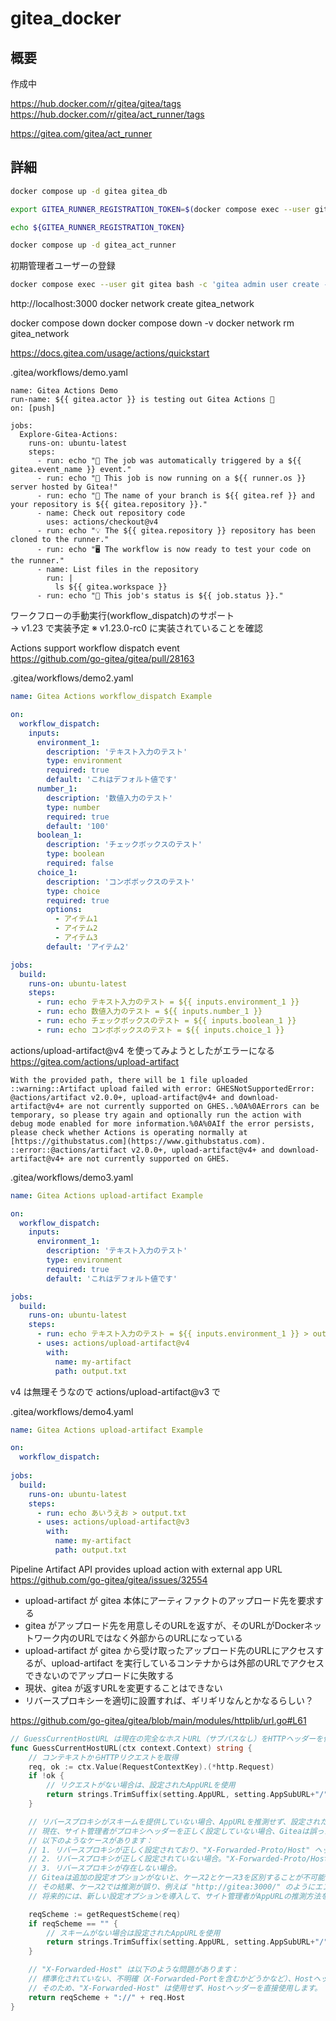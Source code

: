 # gitea_docker

## 概要
作成中

https://hub.docker.com/r/gitea/gitea/tags  
https://hub.docker.com/r/gitea/act_runner/tags  

https://gitea.com/gitea/act_runner

## 詳細

```sh
docker compose up -d gitea gitea_db
```

```sh
export GITEA_RUNNER_REGISTRATION_TOKEN=$(docker compose exec --user git gitea bash -c 'gitea actions generate-runner-token')
```

```sh
echo ${GITEA_RUNNER_REGISTRATION_TOKEN}
```

```sh
docker compose up -d gitea_act_runner
```

初期管理者ユーザーの登録
```sh
docker compose exec --user git gitea bash -c 'gitea admin user create --username gitea --password gitea --email gitea@example.com --admin'
```

http://localhost:3000
docker network create gitea_network

docker compose down
docker compose down -v
docker network rm gitea_network

https://docs.gitea.com/usage/actions/quickstart

.gitea/workflows/demo.yaml
```
name: Gitea Actions Demo
run-name: ${{ gitea.actor }} is testing out Gitea Actions 🚀
on: [push]

jobs:
  Explore-Gitea-Actions:
    runs-on: ubuntu-latest
    steps:
      - run: echo "🎉 The job was automatically triggered by a ${{ gitea.event_name }} event."
      - run: echo "🐧 This job is now running on a ${{ runner.os }} server hosted by Gitea!"
      - run: echo "🔎 The name of your branch is ${{ gitea.ref }} and your repository is ${{ gitea.repository }}."
      - name: Check out repository code
        uses: actions/checkout@v4
      - run: echo "💡 The ${{ gitea.repository }} repository has been cloned to the runner."
      - run: echo "🖥️ The workflow is now ready to test your code on the runner."
      - name: List files in the repository
        run: |
          ls ${{ gitea.workspace }}
      - run: echo "🍏 This job's status is ${{ job.status }}."
```

ワークフローの手動実行(workflow_dispatch)のサポート  
→ v1.23 で実装予定 ※ v1.23.0-rc0 に実装されていることを確認 

Actions support workflow dispatch event  
https://github.com/go-gitea/gitea/pull/28163  

.gitea/workflows/demo2.yaml
```yaml
name: Gitea Actions workflow_dispatch Example

on:
  workflow_dispatch:
    inputs:
      environment_1:
        description: 'テキスト入力のテスト'
        type: environment
        required: true
        default: 'これはデフォルト値です'
      number_1:
        description: '数値入力のテスト'
        type: number
        required: true
        default: '100'
      boolean_1:
        description: 'チェックボックスのテスト'
        type: boolean
        required: false
      choice_1:
        description: 'コンボボックスのテスト'
        type: choice
        required: true
        options:
          - アイテム1
          - アイテム2
          - アイテム3
        default: 'アイテム2'

jobs:
  build:
    runs-on: ubuntu-latest
    steps:
      - run: echo テキスト入力のテスト = ${{ inputs.environment_1 }}
      - run: echo 数値入力のテスト = ${{ inputs.number_1 }}
      - run: echo チェックボックスのテスト = ${{ inputs.boolean_1 }}
      - run: echo コンボボックスのテスト = ${{ inputs.choice_1 }}
```

actions/upload-artifact@v4 を使ってみようとしたがエラーになる  
https://gitea.com/actions/upload-artifact  
```
With the provided path, there will be 1 file uploaded
::warning::Artifact upload failed with error: GHESNotSupportedError: @actions/artifact v2.0.0+, upload-artifact@v4+ and download-artifact@v4+ are not currently supported on GHES..%0A%0AErrors can be temporary, so please try again and optionally run the action with debug mode enabled for more information.%0A%0AIf the error persists, please check whether Actions is operating normally at [https://githubstatus.com](https://www.githubstatus.com).
::error::@actions/artifact v2.0.0+, upload-artifact@v4+ and download-artifact@v4+ are not currently supported on GHES.
```

.gitea/workflows/demo3.yaml
```yaml
name: Gitea Actions upload-artifact Example

on:
  workflow_dispatch:
    inputs:
      environment_1:
        description: 'テキスト入力のテスト'
        type: environment
        required: true
        default: 'これはデフォルト値です'

jobs:
  build:
    runs-on: ubuntu-latest
    steps:
      - run: echo テキスト入力のテスト = ${{ inputs.environment_1 }} > output.txt
      - uses: actions/upload-artifact@v4
        with:
          name: my-artifact
          path: output.txt
```

v4 は無理そうなので actions/upload-artifact@v3 で

.gitea/workflows/demo4.yaml
```yaml
name: Gitea Actions upload-artifact Example

on:
  workflow_dispatch:
    
jobs:
  build:
    runs-on: ubuntu-latest
    steps:
      - run: echo あいうえお > output.txt
      - uses: actions/upload-artifact@v3
        with:
          name: my-artifact
          path: output.txt
```

Pipeline Artifact API provides upload action with external app URL  
https://github.com/go-gitea/gitea/issues/32554  
* upload-artifact が gitea 本体にアーティファクトのアップロード先を要求する
* gitea がアップロード先を用意しそのURLを返すが、そのURLがDockerネットワーク内のURLではなく外部からのURLになっている
* upload-artifact が gitea から受け取ったアップロード先のURLにアクセスするが、upload-artifact を実行しているコンテナからは外部のURLでアクセスできないのでアップロードに失敗する
* 現状、gitea が返すURLを変更することはできない
* リバースプロキシーを適切に設置すれば、ギリギリなんとかなるらしい？ 


https://github.com/go-gitea/gitea/blob/main/modules/httplib/url.go#L61
```go
// GuessCurrentHostURL は現在の完全なホストURL（サブパスなし）をHTTPヘッダーを使用して推測しようとします。URLの末尾にはスラッシュは含まれません。
func GuessCurrentHostURL(ctx context.Context) string {
    // コンテキストからHTTPリクエストを取得
    req, ok := ctx.Value(RequestContextKey).(*http.Request)
    if !ok {
        // リクエストがない場合は、設定されたAppURLを使用
        return strings.TrimSuffix(setting.AppURL, setting.AppSubURL+"/")
    }

    // リバースプロキシがスキームを提供していない場合、AppURLを推測せず、設定されたものを使用します。
    // 現在、サイト管理者がプロキシヘッダーを正しく設定していない場合、Giteaは誤った推測を行う可能性があります。
    // 以下のようなケースがあります：
    // 1. リバースプロキシが正しく設定されており、"X-Forwarded-Proto/Host" ヘッダーを渡している場合。これが理想的なケースで、Giteaは正しく処理できます。
    // 2. リバースプロキシが正しく設定されていない場合。"X-Forwarded-Proto/Host" ヘッダーを渡さない例として、Nginxで "proxy_pass http://gitea:3000" のみが設定されている場合。
    // 3. リバースプロキシが存在しない場合。
    // Giteaは追加の設定オプションがないと、ケース2とケース3を区別することが不可能です。
    // その結果、ケース2では推測が誤り、例えば "http://gitea:3000/" のようにエンドユーザーがアクセスできないURLを推測してしまう可能性があります。
    // 将来的には、新しい設定オプションを導入して、サイト管理者がAppURLの推測方法を決定できるようにする必要があるかもしれません。

    reqScheme := getRequestScheme(req)
    if reqScheme == "" {
        // スキームがない場合は設定されたAppURLを使用
        return strings.TrimSuffix(setting.AppURL, setting.AppSubURL+"/")
    }

    // "X-Forwarded-Host" は以下のような問題があります：
    // 標準化されていない、不明確（X-Forwarded-Portを含むかどうかなど）、Hostヘッダーとの競合。
    // そのため、"X-Forwarded-Host" は使用せず、Hostヘッダーを直接使用します。
    return reqScheme + "://" + req.Host
}
```
